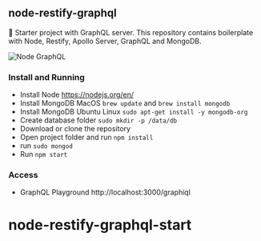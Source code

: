 ## node-restify-graphql

🚀 Starter project with GraphQL server. This repository contains boilerplate with Node, Restify, Apollo Server, GraphQL and MongoDB.

![Node GraphQL](https://camo.githubusercontent.com/66de57c295f4f74573998fc47d3f551c8a19662d/68747470733a2f2f696d6775722e636f6d2f44394b356869512e706e67 "Node GraphQL")


### Install and Running

- Install Node https://nodejs.org/en/
- Install MongoDB MacOS `brew update` and `brew install mongodb`
- Install MongoDB Ubuntu Linux `sudo apt-get install -y mongodb-org`
- Create database folder `sudo mkdir -p /data/db`
- Download or clone the repository
- Open project folder and run `npm install`
- run `sudo mongod`
- Run `npm start`

### Access

- GraphQL Playground http://localhost:3000/graphiql
# node-restify-graphql-start
